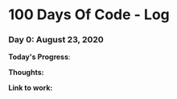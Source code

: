# 100 Days Of Code - Log

### Day 0: August 23, 2020

**Today's Progress**:

**Thoughts:** 

**Link to work:**
